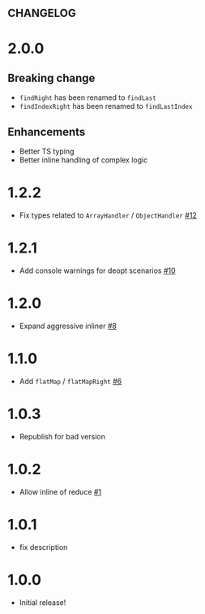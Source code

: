 ## CHANGELOG

# 2.0.0

## Breaking change

- `findRight` has been renamed to `findLast`
- `findIndexRight` has been renamed to `findLastIndex`

## Enhancements

- Better TS typing
- Better inline handling of complex logic

# 1.2.2

- Fix types related to `ArrayHandler` / `ObjectHandler` [#12](https://github.com/planttheidea/inline-loops.macro/pull/12)

# 1.2.1

- Add console warnings for deopt scenarios [#10](https://github.com/planttheidea/inline-loops.macro/pull/10)

# 1.2.0

- Expand aggressive inliner [#8](https://github.com/planttheidea/inline-loops.macro/pull/8)

# 1.1.0

- Add `flatMap` / `flatMapRight` [#6](https://github.com/planttheidea/inline-loops.macro/pull/6)

# 1.0.3

- Republish for bad version

# 1.0.2

- Allow inline of reduce [#1](https://github.com/planttheidea/inline-loops.macro/pull/1)

# 1.0.1

- fix description

# 1.0.0

- Initial release!
